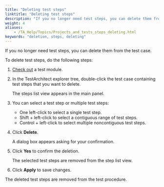 ```yaml
--- 
title: "Deleting test steps"
linktitle: "Deleting test steps"
description: "If you no longer need test steps, you can delete them from the test case."
weight: 4
aliases: 
    - /TA_Help/Topics/Projects_and_tests_steps_deleting.html
keywords: "deletion, steps, deleting"
---
```


If you no longer need test steps, you can delete them from the test case.

To delete test steps, do the following steps:

1.  [Check out](/TA_Help/Topics/Project_items_checkout.html) a test module.

2.  In the TestArchitect explorer tree, double-click the test case containing test steps that you want to delete.

    The steps list view appears in the main panel.

3.  You can select a test step or multiple test steps:

    -   One left-click to select a single test step.
    -   Shift + left-click to select a contiguous range of test steps.
    -   Control + left-click to select multiple noncontiguous test steps.
4.  Click **Delete**.

    A dialog box appears asking for your confirmation.

5.  Click **Yes** to confirm the deletion.

    The selected test steps are removed from the step list view.

6.  Click **Apply** to save changes.


The deleted test steps are removed from the test procedure.



